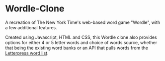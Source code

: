 # Wordle-Clone
A recreation of The New York Time's web-based word game "Wordle", with a few additional features.

Created using Javascript, HTML and CSS, this Wordle clone also provides options for either 4 or 5 letter words and choice of words source, whether that being the existing word banks or an API that pulls words from the [Letterpress word list](https://github.com/lorenbrichter/Words).
